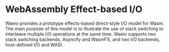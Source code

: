 # WebAssembly Effect-based I/O

Waeio provides a prototype effects-based direct-style I/O model for
Wasm. The main purpose of this model is to illustrate the use of stack
switching to interleave multiple I/O operations at the same
time. Waeio supports two stack switching backends, Asyncify and
WasmFX, and two I/O backends, host-defined I/O and WASI.
